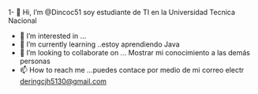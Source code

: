 1- 👋 Hi, I’m @Dincoc51 soy estudiante de TI en la Universidad Tecnica Nacional
- 👀 I’m interested in ...
- 🌱 I’m currently learning ..estoy aprendiendo Java
- 💞️ I’m looking to collaborate on ... Mostrar mi conocimiento a las demás personas
- 📫 How to reach me ...puedes contace por medio de mi correo electr deringcjh5130@gmail.com

<!---
Dincoc51/Dincoc51 is a ✨ special ✨ repository because its `README.md` (this file) appears on your GitHub profile.
You can click the Preview link to take a look at your changes.
--->
